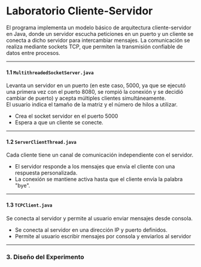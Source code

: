 # Laboratorio Cliente-Servidor

El programa implementa un modelo básico de arquitectura cliente-servidor en Java, donde un servidor escucha peticiones en un puerto y un cliente se conecta a dicho servidor para intercambiar mensajes.
La comunicación se realiza mediante sockets TCP, que permiten la transmisión confiable de datos entre procesos.

---

#### 1.1 `MultithreadedSocketServer.java`
Levanta un servidor en un puerto (en este caso, 5000, ya que se ejecutó una primera vez con el puerto 8080, se rompió la conexión y se decidió cambiar de puerto) y acepta múltiples clientes simultáneamente.  
El usuario indica el tamaño de la matriz y el número de hilos a utilizar.  

- Crea el socket servidor en el puerto 5000
- Espera a que un cliente se conecte.

---

#### 1.2 `ServerClientThread.java`
Cada cliente tiene un canal de comunicación independiente con el servidor.

- El servidor responde a los mensajes que envía el cliente con una respuesta personalizada.
- La conexión se mantiene activa hasta que el cliente envía la palabra "bye".

---

#### 1.3 `TCPClient.java`

Se conecta al servidor y permite al usuario enviar mensajes desde consola.

- Se conecta al servidor en una dirección IP y puerto definidos.
- Permite al usuario escribir mensajes por consola y enviarlos al servidor
  
---

### 3. Diseño del Experimento

